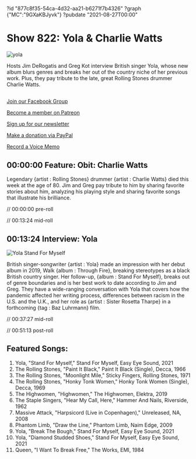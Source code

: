 ?id "877c8f35-54ca-4d32-aa21-b6271f7b4326"
?graph {"MC":"9GXaKBJyvk"}
?pubdate "2021-08-27T00:00"
# Show 822: Yola & Charlie Watts

![yola](https://static.soundopinions.org/images/2021/yola.jpeg)

Hosts Jim DeRogatis and Greg Kot interview British singer Yola, whose new album blurs genres and breaks her out of the country niche of her previous work. Plus, they pay tribute to the late, great Rolling Stones drummer Charlie Watts. 



## 

[Join our Facebook Group](https://bit.ly/3sivr9T)

[Become a member on Patreon](https://bit.ly/3slWZvc)

[Sign up for our newsletter](https://bit.ly/3eEvRnG)

[Make a donation via PayPal](https://bit.ly/3dmt9lU)

[Record a Voice Memo](https://bit.ly/2RyD5Ah)



## 00:00:00 Feature: Obit: Charlie Watts



Legendary {artist : Rolling Stones} drummer {artist : Charlie Watts} died this week at the age of 80. Jim and Greg pay tribute to him by sharing favorite stories about him, analyzing his playing style and sharing favorite songs that illustrate his brilliance.

// 00:00:00 pre-roll

// 00:13:24 mid-roll



## 00:13:24 Interview: Yola

![Yola Stand For Myself](https://static.soundopinions.org/assets/822/MC3.jpg)

British singer-songwriter {artist : Yola} made an impression with her debut album in 2019, Walk {album : Through Fire}, breaking stereotypes as a black British country singer. Her follow-up, {album : Stand For Myself}, breaks out of genre boundaries and is her best work to date according to Jim and Greg. They have a wide-ranging conversation with Yola that covers how the pandemic affected her writing process, differences between racism in the U.S. and the U.K., and her role as {artist : Sister Rosetta Tharpe} in a forthcoming {tag : Baz Luhrmann} film.

// 00:37:27 mid-roll

// 00:51:13 post-roll



## Featured Songs:

1. Yola, "Stand For Myself," Stand For Myself, Easy Eye Sound, 2021
2. The Rolling Stones, "Paint It Black," Paint It Black (Single), Decca, 1966
3. The Rolling Stones, "Moonlight Mile," Sticky Fingers, Rolling Stones, 1971
4. The Rolling Stones, "Honky Tonk Women," Honky Tonk Women (Single), Decca, 1969
5. The Highwomen, "Highwomen," The Highwomen, Elektra, 2019
6. The Staple Singers, "Hear My Call, Here," Hammer And Nails, Riverside, 1962
7. Massive Attack, "Harpsicord (Live in Copenhagen)," Unreleased, NA, 2008
8. Phantom Limb, "Draw the Line," Phantom Limb, Naim Edge, 2009
9. Yola, "Break The Bough," Stand For Myself, Easy Eye Sound, 2021
10. Yola, "Diamond Studded Shoes," Stand For Myself, Easy Eye Sound, 2021
11. Queen, "I Want To Break Free," The Works, EMI, 1984